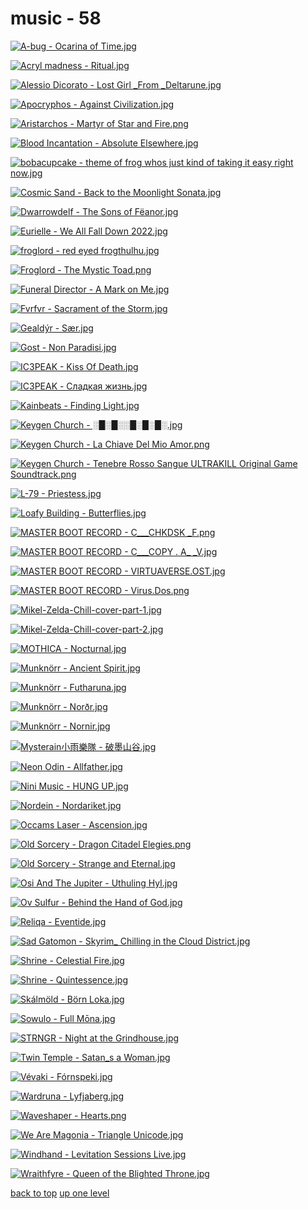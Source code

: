 # music - 58
[![A-bug - Ocarina of Time.jpg](https://raw.githubusercontent.com/buckmanc/Wallpapers/main/mobile/music/A-bug%20-%20Ocarina%20of%20Time.jpg "A-bug - Ocarina of Time.jpg")](https://raw.githubusercontent.com/buckmanc/Wallpapers/main/mobile/music/A-bug%20-%20Ocarina%20of%20Time.jpg)

[![Acryl madness - Ritual.jpg](https://raw.githubusercontent.com/buckmanc/Wallpapers/main/mobile/music/Acryl%20madness%20-%20Ritual.jpg "Acryl madness - Ritual.jpg")](https://raw.githubusercontent.com/buckmanc/Wallpapers/main/mobile/music/Acryl%20madness%20-%20Ritual.jpg)

[![Alessio Dicorato - Lost Girl _From _Deltarune.jpg](https://raw.githubusercontent.com/buckmanc/Wallpapers/main/mobile/music/Alessio%20Dicorato%20-%20Lost%20Girl%20_From%20_Deltarune.jpg "Alessio Dicorato - Lost Girl _From _Deltarune.jpg")](https://raw.githubusercontent.com/buckmanc/Wallpapers/main/mobile/music/Alessio%20Dicorato%20-%20Lost%20Girl%20_From%20_Deltarune.jpg)

[![Apocryphos - Against Civilization.jpg](https://raw.githubusercontent.com/buckmanc/Wallpapers/main/mobile/music/Apocryphos%20-%20Against%20Civilization.jpg "Apocryphos - Against Civilization.jpg")](https://raw.githubusercontent.com/buckmanc/Wallpapers/main/mobile/music/Apocryphos%20-%20Against%20Civilization.jpg)

[![Aristarchos - Martyr of Star and Fire.png](https://raw.githubusercontent.com/buckmanc/Wallpapers/main/mobile/music/Aristarchos%20-%20Martyr%20of%20Star%20and%20Fire.png "Aristarchos - Martyr of Star and Fire.png")](https://raw.githubusercontent.com/buckmanc/Wallpapers/main/mobile/music/Aristarchos%20-%20Martyr%20of%20Star%20and%20Fire.png)

[![Blood Incantation - Absolute Elsewhere.jpg](https://raw.githubusercontent.com/buckmanc/Wallpapers/main/mobile/music/Blood%20Incantation%20-%20Absolute%20Elsewhere.jpg "Blood Incantation - Absolute Elsewhere.jpg")](https://raw.githubusercontent.com/buckmanc/Wallpapers/main/mobile/music/Blood%20Incantation%20-%20Absolute%20Elsewhere.jpg)

[![bobacupcake - theme of frog whos just kind of taking it easy right now.jpg](https://raw.githubusercontent.com/buckmanc/Wallpapers/main/mobile/music/bobacupcake%20-%20theme%20of%20frog%20whos%20just%20kind%20of%20taking%20it%20easy%20right%20now.jpg "bobacupcake - theme of frog whos just kind of taking it easy right now.jpg")](https://raw.githubusercontent.com/buckmanc/Wallpapers/main/mobile/music/bobacupcake%20-%20theme%20of%20frog%20whos%20just%20kind%20of%20taking%20it%20easy%20right%20now.jpg)

[![Cosmic Sand - Back to the Moonlight Sonata.jpg](https://raw.githubusercontent.com/buckmanc/Wallpapers/main/mobile/music/Cosmic%20Sand%20-%20Back%20to%20the%20Moonlight%20Sonata.jpg "Cosmic Sand - Back to the Moonlight Sonata.jpg")](https://raw.githubusercontent.com/buckmanc/Wallpapers/main/mobile/music/Cosmic%20Sand%20-%20Back%20to%20the%20Moonlight%20Sonata.jpg)

[![Dwarrowdelf - The Sons of Fëanor.jpg](https://raw.githubusercontent.com/buckmanc/Wallpapers/main/mobile/music/Dwarrowdelf%20-%20The%20Sons%20of%20Fëanor.jpg "Dwarrowdelf - The Sons of Fëanor.jpg")](https://raw.githubusercontent.com/buckmanc/Wallpapers/main/mobile/music/Dwarrowdelf%20-%20The%20Sons%20of%20Fëanor.jpg)

[![Eurielle - We All Fall Down 2022.jpg](https://raw.githubusercontent.com/buckmanc/Wallpapers/main/mobile/music/Eurielle%20-%20We%20All%20Fall%20Down%202022.jpg "Eurielle - We All Fall Down 2022.jpg")](https://raw.githubusercontent.com/buckmanc/Wallpapers/main/mobile/music/Eurielle%20-%20We%20All%20Fall%20Down%202022.jpg)

[![froglord - red eyed frogthulhu.jpg](https://raw.githubusercontent.com/buckmanc/Wallpapers/main/mobile/music/froglord%20-%20red%20eyed%20frogthulhu.jpg "froglord - red eyed frogthulhu.jpg")](https://raw.githubusercontent.com/buckmanc/Wallpapers/main/mobile/music/froglord%20-%20red%20eyed%20frogthulhu.jpg)

[![Froglord - The Mystic Toad.png](https://raw.githubusercontent.com/buckmanc/Wallpapers/main/mobile/music/Froglord%20-%20The%20Mystic%20Toad.png "Froglord - The Mystic Toad.png")](https://raw.githubusercontent.com/buckmanc/Wallpapers/main/mobile/music/Froglord%20-%20The%20Mystic%20Toad.png)

[![Funeral Director - A Mark on Me.jpg](https://raw.githubusercontent.com/buckmanc/Wallpapers/main/mobile/music/Funeral%20Director%20-%20A%20Mark%20on%20Me.jpg "Funeral Director - A Mark on Me.jpg")](https://raw.githubusercontent.com/buckmanc/Wallpapers/main/mobile/music/Funeral%20Director%20-%20A%20Mark%20on%20Me.jpg)

[![Fvrfvr - Sacrament of the Storm.jpg](https://raw.githubusercontent.com/buckmanc/Wallpapers/main/mobile/music/Fvrfvr%20-%20Sacrament%20of%20the%20Storm.jpg "Fvrfvr - Sacrament of the Storm.jpg")](https://raw.githubusercontent.com/buckmanc/Wallpapers/main/mobile/music/Fvrfvr%20-%20Sacrament%20of%20the%20Storm.jpg)

[![Gealdýr - Sær.jpg](https://raw.githubusercontent.com/buckmanc/Wallpapers/main/mobile/music/Gealdýr%20-%20Sær.jpg "Gealdýr - Sær.jpg")](https://raw.githubusercontent.com/buckmanc/Wallpapers/main/mobile/music/Gealdýr%20-%20Sær.jpg)

[![Gost - Non Paradisi.jpg](https://raw.githubusercontent.com/buckmanc/Wallpapers/main/mobile/music/Gost%20-%20Non%20Paradisi.jpg "Gost - Non Paradisi.jpg")](https://raw.githubusercontent.com/buckmanc/Wallpapers/main/mobile/music/Gost%20-%20Non%20Paradisi.jpg)

[![IC3PEAK - Kiss Of Death.jpg](https://raw.githubusercontent.com/buckmanc/Wallpapers/main/mobile/music/IC3PEAK%20-%20Kiss%20Of%20Death.jpg "IC3PEAK - Kiss Of Death.jpg")](https://raw.githubusercontent.com/buckmanc/Wallpapers/main/mobile/music/IC3PEAK%20-%20Kiss%20Of%20Death.jpg)

[![IC3PEAK - Сладкая жизнь.jpg](https://raw.githubusercontent.com/buckmanc/Wallpapers/main/mobile/music/IC3PEAK%20-%20Сладкая%20жизнь.jpg "IC3PEAK - Сладкая жизнь.jpg")](https://raw.githubusercontent.com/buckmanc/Wallpapers/main/mobile/music/IC3PEAK%20-%20Сладкая%20жизнь.jpg)

[![Kainbeats - Finding Light.jpg](https://raw.githubusercontent.com/buckmanc/Wallpapers/main/mobile/music/Kainbeats%20-%20Finding%20Light.jpg "Kainbeats - Finding Light.jpg")](https://raw.githubusercontent.com/buckmanc/Wallpapers/main/mobile/music/Kainbeats%20-%20Finding%20Light.jpg)

[![Keygen Church - ░█░█░░█░█░█░.jpg](https://raw.githubusercontent.com/buckmanc/Wallpapers/main/mobile/music/Keygen%20Church%20-%20░█░█░░█░█░█░.jpg "Keygen Church - ░█░█░░█░█░█░.jpg")](https://raw.githubusercontent.com/buckmanc/Wallpapers/main/mobile/music/Keygen%20Church%20-%20░█░█░░█░█░█░.jpg)

[![Keygen Church - La Chiave Del Mio Amor.png](https://raw.githubusercontent.com/buckmanc/Wallpapers/main/mobile/music/Keygen%20Church%20-%20La%20Chiave%20Del%20Mio%20Amor.png "Keygen Church - La Chiave Del Mio Amor.png")](https://raw.githubusercontent.com/buckmanc/Wallpapers/main/mobile/music/Keygen%20Church%20-%20La%20Chiave%20Del%20Mio%20Amor.png)

[![Keygen Church - Tenebre Rosso Sangue _ULTRAKILL Original Game Soundtrack_.png](https://raw.githubusercontent.com/buckmanc/Wallpapers/main/mobile/music/Keygen%20Church%20-%20Tenebre%20Rosso%20Sangue%20_ULTRAKILL%20Original%20Game%20Soundtrack_.png "Keygen Church - Tenebre Rosso Sangue _ULTRAKILL Original Game Soundtrack_.png")](https://raw.githubusercontent.com/buckmanc/Wallpapers/main/mobile/music/Keygen%20Church%20-%20Tenebre%20Rosso%20Sangue%20_ULTRAKILL%20Original%20Game%20Soundtrack_.png)

[![L-79 - Priestess.jpg](https://raw.githubusercontent.com/buckmanc/Wallpapers/main/mobile/music/L-79%20-%20Priestess.jpg "L-79 - Priestess.jpg")](https://raw.githubusercontent.com/buckmanc/Wallpapers/main/mobile/music/L-79%20-%20Priestess.jpg)

[![Loafy Building - Butterflies.jpg](https://raw.githubusercontent.com/buckmanc/Wallpapers/main/mobile/music/Loafy%20Building%20-%20Butterflies.jpg "Loafy Building - Butterflies.jpg")](https://raw.githubusercontent.com/buckmanc/Wallpapers/main/mobile/music/Loafy%20Building%20-%20Butterflies.jpg)

[![MASTER BOOT RECORD - C​__​​_CHKDSK _F.png](https://raw.githubusercontent.com/buckmanc/Wallpapers/main/mobile/music/MASTER%20BOOT%20RECORD%20-%20C​__​​_CHKDSK%20_F.png "MASTER BOOT RECORD - C​__​​_CHKDSK _F.png")](https://raw.githubusercontent.com/buckmanc/Wallpapers/main/mobile/music/MASTER%20BOOT%20RECORD%20-%20C​__​​_CHKDSK%20_F.png)

[![MASTER BOOT RECORD - C___COPY _._ A_ _V.jpg](https://raw.githubusercontent.com/buckmanc/Wallpapers/main/mobile/music/MASTER%20BOOT%20RECORD%20-%20C___COPY%20_._%20A_%20_V.jpg "MASTER BOOT RECORD - C___COPY _._ A_ _V.jpg")](https://raw.githubusercontent.com/buckmanc/Wallpapers/main/mobile/music/MASTER%20BOOT%20RECORD%20-%20C___COPY%20_._%20A_%20_V.jpg)

[![MASTER BOOT RECORD - VIRTUAVERSE.OST.jpg](https://raw.githubusercontent.com/buckmanc/Wallpapers/main/mobile/music/MASTER%20BOOT%20RECORD%20-%20VIRTUAVERSE.OST.jpg "MASTER BOOT RECORD - VIRTUAVERSE.OST.jpg")](https://raw.githubusercontent.com/buckmanc/Wallpapers/main/mobile/music/MASTER%20BOOT%20RECORD%20-%20VIRTUAVERSE.OST.jpg)

[![MASTER BOOT RECORD - Virus.Dos.png](https://raw.githubusercontent.com/buckmanc/Wallpapers/main/mobile/music/MASTER%20BOOT%20RECORD%20-%20Virus.Dos.png "MASTER BOOT RECORD - Virus.Dos.png")](https://raw.githubusercontent.com/buckmanc/Wallpapers/main/mobile/music/MASTER%20BOOT%20RECORD%20-%20Virus.Dos.png)

[![Mikel-Zelda-Chill-cover-part-1.jpg](https://raw.githubusercontent.com/buckmanc/Wallpapers/main/mobile/music/Mikel-Zelda-Chill-cover-part-1.jpg "Mikel-Zelda-Chill-cover-part-1.jpg")](https://raw.githubusercontent.com/buckmanc/Wallpapers/main/mobile/music/Mikel-Zelda-Chill-cover-part-1.jpg)

[![Mikel-Zelda-Chill-cover-part-2.jpg](https://raw.githubusercontent.com/buckmanc/Wallpapers/main/mobile/music/Mikel-Zelda-Chill-cover-part-2.jpg "Mikel-Zelda-Chill-cover-part-2.jpg")](https://raw.githubusercontent.com/buckmanc/Wallpapers/main/mobile/music/Mikel-Zelda-Chill-cover-part-2.jpg)

[![MOTHICA - Nocturnal.jpg](https://raw.githubusercontent.com/buckmanc/Wallpapers/main/mobile/music/MOTHICA%20-%20Nocturnal.jpg "MOTHICA - Nocturnal.jpg")](https://raw.githubusercontent.com/buckmanc/Wallpapers/main/mobile/music/MOTHICA%20-%20Nocturnal.jpg)

[![Munknörr - Ancient Spirit.jpg](https://raw.githubusercontent.com/buckmanc/Wallpapers/main/mobile/music/Munknörr%20-%20Ancient%20Spirit.jpg "Munknörr - Ancient Spirit.jpg")](https://raw.githubusercontent.com/buckmanc/Wallpapers/main/mobile/music/Munknörr%20-%20Ancient%20Spirit.jpg)

[![Munknörr - Futharuna.jpg](https://raw.githubusercontent.com/buckmanc/Wallpapers/main/mobile/music/Munknörr%20-%20Futharuna.jpg "Munknörr - Futharuna.jpg")](https://raw.githubusercontent.com/buckmanc/Wallpapers/main/mobile/music/Munknörr%20-%20Futharuna.jpg)

[![Munknörr - Norðr.jpg](https://raw.githubusercontent.com/buckmanc/Wallpapers/main/mobile/music/Munknörr%20-%20Norðr.jpg "Munknörr - Norðr.jpg")](https://raw.githubusercontent.com/buckmanc/Wallpapers/main/mobile/music/Munknörr%20-%20Norðr.jpg)

[![Munknörr - Nornir.jpg](https://raw.githubusercontent.com/buckmanc/Wallpapers/main/mobile/music/Munknörr%20-%20Nornir.jpg "Munknörr - Nornir.jpg")](https://raw.githubusercontent.com/buckmanc/Wallpapers/main/mobile/music/Munknörr%20-%20Nornir.jpg)

[![Mysterain小雨樂隊 - 破墨山谷.jpg](https://raw.githubusercontent.com/buckmanc/Wallpapers/main/mobile/music/Mysterain小雨樂隊%20-%20破墨山谷.jpg "Mysterain小雨樂隊 - 破墨山谷.jpg")](https://raw.githubusercontent.com/buckmanc/Wallpapers/main/mobile/music/Mysterain小雨樂隊%20-%20破墨山谷.jpg)

[![Neon Odin - Allfather.jpg](https://raw.githubusercontent.com/buckmanc/Wallpapers/main/mobile/music/Neon%20Odin%20-%20Allfather.jpg "Neon Odin - Allfather.jpg")](https://raw.githubusercontent.com/buckmanc/Wallpapers/main/mobile/music/Neon%20Odin%20-%20Allfather.jpg)

[![Nini Music - HUNG UP.jpg](https://raw.githubusercontent.com/buckmanc/Wallpapers/main/mobile/music/Nini%20Music%20-%20HUNG%20UP.jpg "Nini Music - HUNG UP.jpg")](https://raw.githubusercontent.com/buckmanc/Wallpapers/main/mobile/music/Nini%20Music%20-%20HUNG%20UP.jpg)

[![Nordein - Nordariket.jpg](https://raw.githubusercontent.com/buckmanc/Wallpapers/main/mobile/music/Nordein%20-%20Nordariket.jpg "Nordein - Nordariket.jpg")](https://raw.githubusercontent.com/buckmanc/Wallpapers/main/mobile/music/Nordein%20-%20Nordariket.jpg)

[![Occams Laser - Ascension.jpg](https://raw.githubusercontent.com/buckmanc/Wallpapers/main/mobile/music/Occams%20Laser%20-%20Ascension.jpg "Occams Laser - Ascension.jpg")](https://raw.githubusercontent.com/buckmanc/Wallpapers/main/mobile/music/Occams%20Laser%20-%20Ascension.jpg)

[![Old Sorcery - Dragon Citadel Elegies.png](https://raw.githubusercontent.com/buckmanc/Wallpapers/main/mobile/music/Old%20Sorcery%20-%20Dragon%20Citadel%20Elegies.png "Old Sorcery - Dragon Citadel Elegies.png")](https://raw.githubusercontent.com/buckmanc/Wallpapers/main/mobile/music/Old%20Sorcery%20-%20Dragon%20Citadel%20Elegies.png)

[![Old Sorcery - Strange and Eternal.jpg](https://raw.githubusercontent.com/buckmanc/Wallpapers/main/mobile/music/Old%20Sorcery%20-%20Strange%20and%20Eternal.jpg "Old Sorcery - Strange and Eternal.jpg")](https://raw.githubusercontent.com/buckmanc/Wallpapers/main/mobile/music/Old%20Sorcery%20-%20Strange%20and%20Eternal.jpg)

[![Osi And The Jupiter - Uthuling Hyl.jpg](https://raw.githubusercontent.com/buckmanc/Wallpapers/main/mobile/music/Osi%20And%20The%20Jupiter%20-%20Uthuling%20Hyl.jpg "Osi And The Jupiter - Uthuling Hyl.jpg")](https://raw.githubusercontent.com/buckmanc/Wallpapers/main/mobile/music/Osi%20And%20The%20Jupiter%20-%20Uthuling%20Hyl.jpg)

[![Ov Sulfur - Behind the Hand of God.jpg](https://raw.githubusercontent.com/buckmanc/Wallpapers/main/mobile/music/Ov%20Sulfur%20-%20Behind%20the%20Hand%20of%20God.jpg "Ov Sulfur - Behind the Hand of God.jpg")](https://raw.githubusercontent.com/buckmanc/Wallpapers/main/mobile/music/Ov%20Sulfur%20-%20Behind%20the%20Hand%20of%20God.jpg)

[![Reliqa - Eventide.jpg](https://raw.githubusercontent.com/buckmanc/Wallpapers/main/mobile/music/Reliqa%20-%20Eventide.jpg "Reliqa - Eventide.jpg")](https://raw.githubusercontent.com/buckmanc/Wallpapers/main/mobile/music/Reliqa%20-%20Eventide.jpg)

[![Sad Gatomon - Skyrim_ Chilling in the Cloud District.jpg](https://raw.githubusercontent.com/buckmanc/Wallpapers/main/mobile/music/Sad%20Gatomon%20-%20Skyrim_%20Chilling%20in%20the%20Cloud%20District.jpg "Sad Gatomon - Skyrim_ Chilling in the Cloud District.jpg")](https://raw.githubusercontent.com/buckmanc/Wallpapers/main/mobile/music/Sad%20Gatomon%20-%20Skyrim_%20Chilling%20in%20the%20Cloud%20District.jpg)

[![Shrine - Celestial Fire.jpg](https://raw.githubusercontent.com/buckmanc/Wallpapers/main/mobile/music/Shrine%20-%20Celestial%20Fire.jpg "Shrine - Celestial Fire.jpg")](https://raw.githubusercontent.com/buckmanc/Wallpapers/main/mobile/music/Shrine%20-%20Celestial%20Fire.jpg)

[![Shrine - Quintessence.jpg](https://raw.githubusercontent.com/buckmanc/Wallpapers/main/mobile/music/Shrine%20-%20Quintessence.jpg "Shrine - Quintessence.jpg")](https://raw.githubusercontent.com/buckmanc/Wallpapers/main/mobile/music/Shrine%20-%20Quintessence.jpg)

[![Skálmöld - Börn Loka.jpg](https://raw.githubusercontent.com/buckmanc/Wallpapers/main/mobile/music/Skálmöld%20-%20Börn%20Loka.jpg "Skálmöld - Börn Loka.jpg")](https://raw.githubusercontent.com/buckmanc/Wallpapers/main/mobile/music/Skálmöld%20-%20Börn%20Loka.jpg)

[![Sowulo - Full Mōna.jpg](https://raw.githubusercontent.com/buckmanc/Wallpapers/main/mobile/music/Sowulo%20-%20Full%20Mōna.jpg "Sowulo - Full Mōna.jpg")](https://raw.githubusercontent.com/buckmanc/Wallpapers/main/mobile/music/Sowulo%20-%20Full%20Mōna.jpg)

[![STRNGR - Night at the Grindhouse.jpg](https://raw.githubusercontent.com/buckmanc/Wallpapers/main/mobile/music/STRNGR%20-%20Night%20at%20the%20Grindhouse.jpg "STRNGR - Night at the Grindhouse.jpg")](https://raw.githubusercontent.com/buckmanc/Wallpapers/main/mobile/music/STRNGR%20-%20Night%20at%20the%20Grindhouse.jpg)

[![Twin Temple - Satan_s a Woman.jpg](https://raw.githubusercontent.com/buckmanc/Wallpapers/main/mobile/music/Twin%20Temple%20-%20Satan_s%20a%20Woman.jpg "Twin Temple - Satan_s a Woman.jpg")](https://raw.githubusercontent.com/buckmanc/Wallpapers/main/mobile/music/Twin%20Temple%20-%20Satan_s%20a%20Woman.jpg)

[![Vévaki - Fórnspeki.jpg](https://raw.githubusercontent.com/buckmanc/Wallpapers/main/mobile/music/Vévaki%20-%20Fórnspeki.jpg "Vévaki - Fórnspeki.jpg")](https://raw.githubusercontent.com/buckmanc/Wallpapers/main/mobile/music/Vévaki%20-%20Fórnspeki.jpg)

[![Wardruna - Lyfjaberg.jpg](https://raw.githubusercontent.com/buckmanc/Wallpapers/main/mobile/music/Wardruna%20-%20Lyfjaberg.jpg "Wardruna - Lyfjaberg.jpg")](https://raw.githubusercontent.com/buckmanc/Wallpapers/main/mobile/music/Wardruna%20-%20Lyfjaberg.jpg)

[![Waveshaper - Hearts.png](https://raw.githubusercontent.com/buckmanc/Wallpapers/main/mobile/music/Waveshaper%20-%20Hearts.png "Waveshaper - Hearts.png")](https://raw.githubusercontent.com/buckmanc/Wallpapers/main/mobile/music/Waveshaper%20-%20Hearts.png)

[![We Are Magonia - Triangle Unicode.jpg](https://raw.githubusercontent.com/buckmanc/Wallpapers/main/mobile/music/We%20Are%20Magonia%20-%20Triangle%20Unicode.jpg "We Are Magonia - Triangle Unicode.jpg")](https://raw.githubusercontent.com/buckmanc/Wallpapers/main/mobile/music/We%20Are%20Magonia%20-%20Triangle%20Unicode.jpg)

[![Windhand - Levitation Sessions _Live_.jpg](https://raw.githubusercontent.com/buckmanc/Wallpapers/main/mobile/music/Windhand%20-%20Levitation%20Sessions%20_Live_.jpg "Windhand - Levitation Sessions _Live_.jpg")](https://raw.githubusercontent.com/buckmanc/Wallpapers/main/mobile/music/Windhand%20-%20Levitation%20Sessions%20_Live_.jpg)

[![Wraithfyre - Queen of the Blighted Throne.jpg](https://raw.githubusercontent.com/buckmanc/Wallpapers/main/mobile/music/Wraithfyre%20-%20Queen%20of%20the%20Blighted%20Throne.jpg "Wraithfyre - Queen of the Blighted Throne.jpg")](https://raw.githubusercontent.com/buckmanc/Wallpapers/main/mobile/music/Wraithfyre%20-%20Queen%20of%20the%20Blighted%20Throne.jpg)



[back to top](#)
[up one level](/mobile/README.MD)

